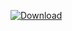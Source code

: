 [ ![Download](https://api.bintray.com/packages/vuo/conan/jsonc%3Avuo/images/download.svg) ](https://bintray.com/vuo/conan/jsonc%3Avuo/_latestVersion)
